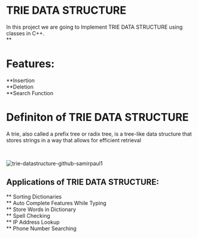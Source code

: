 # TRIE DATA STRUCTURE

In this project we are going to Implement TRIE DATA STRUCTURE using classes in C++.
<br>
**<h1>Features:</h1>
    **Insertion
    <br>
    **Deletion
    <br>
    **Search Function

<h1>Definiton of TRIE DATA STRUCTURE</h1>
<p>
A trie, also called a prefix tree or radix tree, is a tree-like data structure that stores strings in a way that allows for efficient retrieval</p>
<br>

![trie-datastructure-github-samirpaul1](https://github.com/CybersecurityDSA/trie/assets/143270886/bec5a4fd-7e15-4ef4-b600-dbd9b1e2df33)
<br>
<h2>Applications of TRIE DATA STRUCTURE:</h2>
<p>
    ** Sorting Dictionaries
    <br>
    ** Auto Complete Features While Typing
    <br>
    ** Store Words in Dictionary
    <br>
    ** Spell Checking
    <br>
    ** IP Address Lookup
    <br>
    ** Phone Number Searching
</p>



